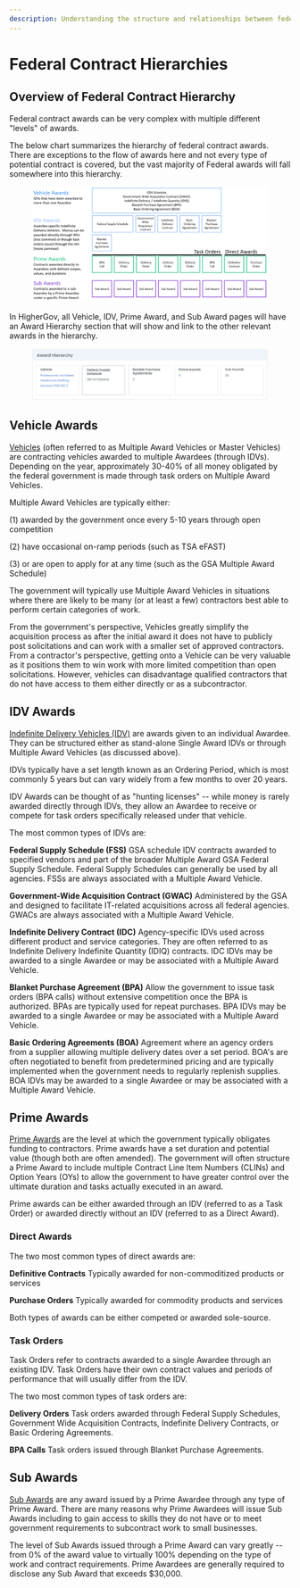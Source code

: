 ```yaml
---
description: Understanding the structure and relationships between federal awards
---
```


# Federal Contract Hierarchies

## Overview of Federal Contract Hierarchy

Federal contract awards can be very complex with multiple different "levels" of awards.

The below chart summarizes the hierarchy of federal contract awards. There are exceptions to the flow of awards here and not every type of potential contract is covered, but the vast majority of Federal awards will fall somewhere into this hierarchy.

<figure><img src="../.gitbook/assets/image (4).png" alt=""><figcaption></figcaption></figure>

In HigherGov, all Vehicle, IDV, Prime Award, and Sub Award pages will have an Award Hierarchy section that will show and link to the other relevant awards in the hierarchy.

<figure><img src="../.gitbook/assets/image (3).png" alt=""><figcaption></figcaption></figure>

## Vehicle Awards

[Vehicles](https://www.highergov.com/vehicle/) (often referred to as Multiple Award Vehicles or Master Vehicles) are contracting vehicles awarded to multiple Awardees (through IDVs).  Depending on the year, approximately 30-40% of all money obligated by the federal government is made through task orders on Multiple Award Vehicles. &#x20;

Multiple Award Vehicles are typically either:

(1) awarded by the government once every 5-10 years through open competition

(2) have occasional on-ramp periods (such as TSA eFAST)

(3) or are open to apply for at any time (such as the GSA Multiple Award Schedule)

The government will typically use Multiple Award Vehicles in situations where there are likely to be many (or at least a few) contractors best able to perform certain categories of work. &#x20;

From the government's perspective, Vehicles greatly simplify the acquisition process as after the initial award it does not have to publicly post solicitations and can work with a smaller set of approved contractors.  From a contractor's perspective, getting onto a Vehicle can be very valuable as it positions them to win work with more limited competition than open solicitations.  However, vehicles can disadvantage qualified contractors that do not have access to them either directly or as a subcontractor.

## IDV Awards

[Indefinite Delivery Vehicles (IDV)](https://www.highergov.com/contract/) are awards given to an individual Awardee. They can be structured either as stand-alone Single Award IDVs or through Multiple Award Vehicles (as discussed above). &#x20;

IDVs typically have a set length known as an Ordering Period, which is most commonly 5 years but can vary widely from a few months to over 20 years.&#x20;

IDV Awards can be thought of as "hunting licenses" -- while money is rarely awarded directly through IDVs, they allow an Awardee to receive or compete for task orders specifically released under that vehicle.

The most common types of IDVs are: &#x20;

**Federal Supply Schedule (FSS)** GSA schedule IDV contracts awarded to specified vendors and part of the broader Multiple Award GSA Federal Supply Schedule. Federal Supply Schedules can generally be used by all agencies.  FSSs are always associated with a Multiple Award Vehicle.

**Government-Wide Acquisition Contract (GWAC)** Administered by the GSA and designed to facilitate IT-related acquisitions across all federal agencies.  GWACs are always associated with a Multiple Award Vehicle.

**Indefinite Delivery Contract (IDC)** Agency-specific IDVs used across different product and service categories.  They are often referred to as Indefinite Delivery Indefinite Quantity (IDIQ) contracts. IDC IDVs may be awarded to a single Awardee or may be associated with a Multiple Award Vehicle.

**Blanket Purchase Agreement (BPA)** Allow the government to issue task orders (BPA calls) without extensive competition once the BPA is authorized.  BPAs are typically used for repeat purchases. BPA IDVs may be awarded to a single Awardee or may be associated with a Multiple Award Vehicle.

**Basic Ordering Agreements (BOA)** Agreement where an agency orders from a supplier allowing multiple delivery dates over a set period. BOA's are often negotiated to benefit from predetermined pricing and are typically implemented when the government needs to regularly replenish supplies.  BOA IDVs may be awarded to a single Awardee or may be associated with a Multiple Award Vehicle.

## Prime Awards

[Prime Awards](https://www.highergov.com/contract/#contract) are the level at which the government typically obligates funding to contractors.  Prime awards have a set duration and potential value (though both are often amended).  The government will often structure a Prime Award to include multiple Contract Line Item Numbers (CLINs) and Option Years (OYs) to allow the government to have greater control over the ultimate duration and tasks actually executed in an award.

Prime awards can be either awarded through an IDV (referred to as a Task Order) or awarded directly without an IDV (referred to as a Direct Award). &#x20;

### Direct Awards

The two most common types of direct awards are:

**Definitive Contracts**  Typically awarded for non-commoditized products or services

**Purchase Orders** Typically awarded for commodity products and services

Both types of awards can be either competed or awarded sole-source.  &#x20;

### Task Orders

Task Orders refer to contracts awarded to a single Awardee through an existing IDV. Task Orders have their own contract values and periods of performance that will usually differ from the IDV.&#x20;

The two most common types of task orders are:

**Delivery Orders** Task orders awarded through Federal Supply Schedules, Government Wide Acquisition Contracts, Indefinite Delivery Contracts, or Basic Ordering Agreements.

**BPA Calls** Task orders issued through Blanket Purchase Agreements.

## Sub Awards

[Sub Awards](https://www.highergov.com/contract/#subcontract) are any award issued by a Prime Awardee through any type of Prime Award.  There are many reasons why Prime Awardees will issue Sub Awards including to gain access to skills they do not have or to meet government requirements to subcontract work to small businesses. &#x20;

The level of Sub Awards issued through a Prime Award can vary greatly -- from 0% of the award value to virtually 100% depending on the type of work and contract requirements.  Prime Awardees are generally required to disclose any Sub Award that exceeds $30,000. &#x20;
